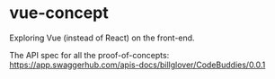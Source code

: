 # vue-concept
Exploring Vue (instead of React) on the front-end.

 The API spec for all the proof-of-concepts: https://app.swaggerhub.com/apis-docs/billglover/CodeBuddies/0.0.1
